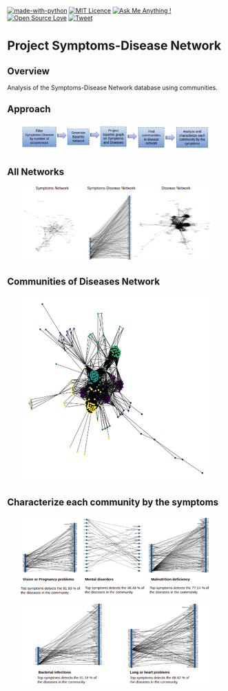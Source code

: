[![made-with-python](https://img.shields.io/badge/Made%20with-Python-1f425f.png)](https://www.python.org/)
[![MIT Licence](https://img.shields.io/badge/License-MIT-blue.png)](https://opensource.org/licenses/mit-license.php)
[![Ask Me Anything !](https://img.shields.io/badge/Ask%20me-anything-1abc9c.png)](https://github.com/dennishnf/project-symptoms-disease-network/issues)
[![Open Source Love](https://img.shields.io/badge/Open%20Source-%E2%9D%A4-1abc9c.png)](https://github.com/dennishnf/project-symptoms-disease-network/)
[![Tweet](https://img.shields.io/twitter/url/http/shields.io.svg?style=social)](https://twitter.com/intent/tweet?text=Download%20and%20use%20the%20Project%20SpotMicro%20AI&url=https://github.com/dennishnf/project-symptoms-disease-network&hashtags=network,symptoms,disease,networkx)    


# Project Symptoms-Disease Network

## Overview

Analysis of the Symptoms-Disease Network database using communities.


## Approach

<p align="center">
<img src=".images-readme/approach.png" alt="Flowchart" width="450"/>
</p>



## All Networks

<p align="center">
<img src=".images-readme/networks_all.png" alt="Flowchart" width="450"/>
</p>


## Communities of Diseases Network

<p align="center">
<img src=".images-readme/communities_diseases.png" alt="Flowchart" width="450"/>
</p>


## Characterize each community by the symptoms


<p align="center">
<img src=".images-readme/analyzing_communities_1.png" alt="Flowchart" width="450"/>
</p>

<p align="center">
<img src=".images-readme/analyzing_communities_2.png" alt="Flowchart" width="450"/>
</p>

